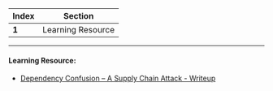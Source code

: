 Index | Section
---   | ---
**1** | Learning Resource

---

#### Learning Resource:

* [Dependency Confusion – A Supply Chain Attack - Writeup](https://securityboat.in/dependency-confusion-a-supply-chain-attack/)

